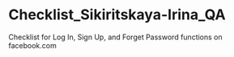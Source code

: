 # Checklist_Sikiritskaya-Irina_QA
Checklist for Log In, Sign Up, and Forget Password functions on facebook.com
